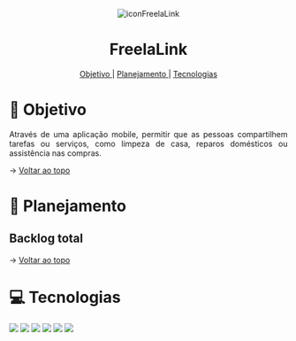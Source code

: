 <span id="topo">

<div align="center">
 
  ![iconFreelaLink](https://github.com/user-attachments/assets/8ee44cc9-7c51-4cdd-9208-4b5f9c615a47)
  
  # FreelaLink
</div>
  
<p align="center">
  <a href ="#objetivo"> Objetivo </a>  | 
  <a href ="#planejamento"> Planejamento </a>  |
  <a href ="#tecnologia"> Tecnologias </a>
</p>

# :dart: Objetivo <span id="objetivo"></span>
<p align="justify">
  Através de uma aplicação mobile, permitir que as pessoas compartilhem tarefas ou serviços, como limpeza de casa, reparos domésticos ou assistência nas compras.
</p>

→ [Voltar ao topo](#topo)

# :pushpin: Planejamento <span id="planejamento"></span>


## Backlog total


→ [Voltar ao topo](#topo)

# :computer: Tecnologias <span id="tecnologia"></span>

<img src="https://img.shields.io/badge/Figma-F24E1E?style=for-the-badge&logo=figma&logoColor=white" />
<img src="https://img.shields.io/badge/TypeScript-007ACC?style=for-the-badge&logo=typescript&logoColor=white" />
<img src="https://img.shields.io/badge/JavaScript-323330?style=for-the-badge&logo=javascript&logoColor=F7DF1E" />
<img src="https://img.shields.io/badge/Node%20js-339933?style=for-the-badge&logo=nodedotjs&logoColor=white" />
<img src="https://img.shields.io/badge/Express%20js-000000?style=for-the-badge&logo=express&logoColor=white" >
<img src="https://img.shields.io/badge/PostgreSQL-316192?style=for-the-badge&logo=postgresql&logoColor=white" />

